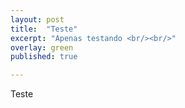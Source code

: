 ```yaml
---
layout: post
title:  "Teste"
excerpt: "Apenas testando <br/><br/>"
overlay: green
published: true

---
```


Teste